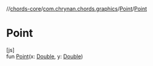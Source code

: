 //[chords-core](../../../index.md)/[com.chrynan.chords.graphics](../index.md)/[Point](index.md)/[Point](-point.md)

# Point

[js]\
fun [Point](-point.md)(x: [Double](https://kotlinlang.org/api/latest/jvm/stdlib/kotlin/-double/index.html), y: [Double](https://kotlinlang.org/api/latest/jvm/stdlib/kotlin/-double/index.html))
